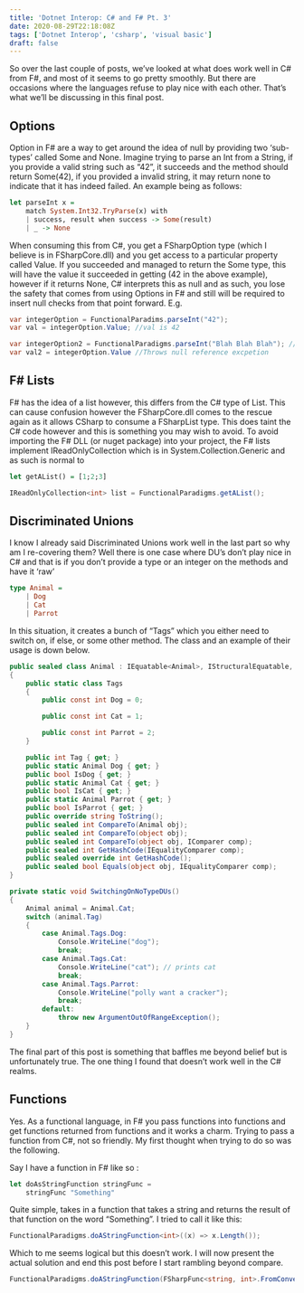 ```yaml
---
title: 'Dotnet Interop: C# and F# Pt. 3'
date: 2020-08-29T22:18:08Z
tags: ['Dotnet Interop', 'csharp', 'visual basic']
draft: false
---
```


So over the last couple of posts, we’ve looked at what does work well in C# from F#, and most of it seems to go pretty smoothly. But there are occasions where the languages refuse to play nice with each other. That’s what we’ll be discussing in this final post.

## Options
Option in F# are a way to get around the idea of null by providing two ‘sub-types’ called Some and None. Imagine trying to parse an Int from a String, if you provide a valid string such as “42”, it succeeds and the method should return Some(42), if you provided a invalid string, it may return none to indicate that it has indeed failed. An example being as follows:
```haskell
let parseInt x =
    match System.Int32.TryParse(x) with
    | success, result when success -> Some(result)
    | _ -> None
```

When consuming this from C#, you get a FSharpOption type (which I believe is in FSharpCore.dll) and you get access to a particular property called Value. If you succeeded and managed to return the Some type, this will have the value it succeeded in getting (42 in the above example), however if it returns None, C# interprets this as null and as such, you lose the safety that comes from using Options in F# and still will be required to insert null checks from that point forward. E.g.

```cs
var integerOption = FunctionalParadims.parseInt("42");
var val = integerOption.Value; //val is 42

var integerOption2 = FunctionalParadigms.parseInt("Blah Blah Blah"); // integerOption2 is null
var val2 = integerOption.Value //Throws null reference excpetion
```

## F# Lists
F# has the idea of a list however, this differs from the C# type of List. This can cause confusion however the FSharpCore.dll comes to the rescue again as it allows CSharp to consume a FSharpList type. This does taint the C# code however and this is something you may wish to avoid. To avoid importing the F# DLL (or nuget package) into your project, the F# lists implement IReadOnlyCollection which is in System.Collection.Generic and as such is normal to

```haskell
let getAList() = [1;2;3]
```
```cs
IReadOnlyCollection<int> list = FunctionalParadigms.getAList();
```

## Discriminated Unions
I know I already said Discriminated Unions work well in the last part so why am I re-covering them? Well there is one case where DU’s don’t play nice in C# and that is if you don’t provide a type or an integer on the methods and have it ‘raw’

```haskell
type Animal =
    | Dog
    | Cat
    | Parrot
```
In this situation, it creates a bunch of “Tags” which you either need to switch on, if else, or some other method. The class and an example of their usage is down below.

```cs
public sealed class Animal : IEquatable<Animal>, IStructuralEquatable, IComparable<Animal>, IComparable, IStructuralComparable
{
    public static class Tags
    {
        public const int Dog = 0;

        public const int Cat = 1;

        public const int Parrot = 2;
    }

    public int Tag { get; }
    public static Animal Dog { get; }
    public bool IsDog { get; }
    public static Animal Cat { get; }
    public bool IsCat { get; }
    public static Animal Parrot { get; }
    public bool IsParrot { get; }
    public override string ToString();
    public sealed int CompareTo(Animal obj);
    public sealed int CompareTo(object obj);
    public sealed int CompareTo(object obj, IComparer comp);
    public sealed int GetHashCode(IEqualityComparer comp);
    public sealed override int GetHashCode();
    public sealed bool Equals(object obj, IEqualityComparer comp);
}
```
```cs
private static void SwitchingOnNoTypeDUs()
{
    Animal animal = Animal.Cat;
    switch (animal.Tag)
    {
        case Animal.Tags.Dog:
            Console.WriteLine("dog");
            break;
        case Animal.Tags.Cat:
            Console.WriteLine("cat"); // prints cat
            break;
        case Animal.Tags.Parrot:
            Console.WriteLine("polly want a cracker");
            break;
        default:
            throw new ArgumentOutOfRangeException();
    }
}
```

The final part of this post is something that baffles me beyond belief but is unfortunately true. The one thing I found that doesn’t work well in the C# realms.

## Functions
Yes. As a functional language, in F# you pass functions into functions and get functions returned from functions and it works a charm. Trying to pass a function from C#, not so friendly. My first thought when trying to do so was the following.

Say I have a function in F# like so :
```js
let doAsStringFunction stringFunc =
    stringFunc "Something"
```
Quite simple, takes in a function that takes a string and returns the result of that function on the word “Something”. I tried to call it like this:

```cs
FunctionalParadigms.doAStringFunction<int>((x) => x.Length());
```

Which to me seems logical but this doesn’t work. I will now present the actual solution and end this post before I start rambling beyond compare.

```cs
FunctionalParadigms.doAStringFunction(FSharpFunc<string, int>.FromConverter((x) => x.Length));
```